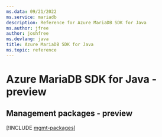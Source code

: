 ```yaml
---
ms.data: 09/21/2022
ms.service: mariadb
description: Reference for Azure MariaDB SDK for Java
ms.author: jfree
author: joshfree
ms.devlang: java
title: Azure MariaDB SDK for Java
ms.topic: reference
---
```

# Azure MariaDB SDK for Java - preview

## Management packages - preview
[!INCLUDE [mgmt-packages](mariadb-mgmt-index.md)]